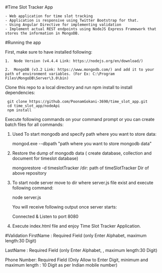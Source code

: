 #Time Slot Tracker App

	- Web application for time slot tracking
	- Application is responsive using Twitter Bootstrap for that.
	- Using Angular Directive for implementing validation
	- Implement actual REST endpoints using NodeJS Express Framework that stores the information in MongoDB. 

#Running the app

First, make sure to have installed following:


	1.	Node Version (v4.4.4 Link: https://nodejs.org/en/download/)
	
	2.	MongoDB (v3.2 Link: https://www.mongodb.com/) and add it to your path of environment variables. (For Ex: C:\Program Files\MongoDB\Server\3.0\bin)

Clone this repo to a local directory and run npm install to install dependencies:

	 git clone https://github.com/PoonamGokani-3690/time_slot_app.git
	 cd time_slot_app/nodeApi
	 npm install

Execute following commands on your command prompt or you can create batch files for all commands:


1. Used To start mongodb and specify path where you want to store data:

	mongod.exe --dbpath "path where you want to store mongodb data" 

2. Restore the dump of mongodb data ( create database, collection and document for timeslot database)

	mongorestore -d timeslotTracker /dir: path of timeSlotTracker Dir of above repository

3. To start node server move to dir where server.js file exist and execute following command:

	node server.js

	You will receive following output once server starts:
	
	Connected & Listen to port 8080

4. Execute index.html file and enjoy Time Slot Tracker Application.

#Validation
FirstName : Required Field (only Enter Alphabet, maximum length:30 Digit)

LastName : Required Field (only Enter Alphabet, , maximum length:30 Digit)

Phone Number: Required Field (Only Allow to Enter Digit, minimum and maximum length : 10 Digit as per Indian mobile number)


